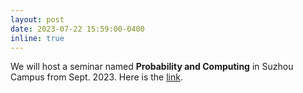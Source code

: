 ```yaml
---
layout: post
date: 2023-07-22 15:59:00-0400
inline: true
---
```


We will host a seminar named **Probability and Computing** in Suzhou Campus from Sept. 2023. Here is the [link](https://leonicatot.github.io/seminars/2024Fall-Probability/).
